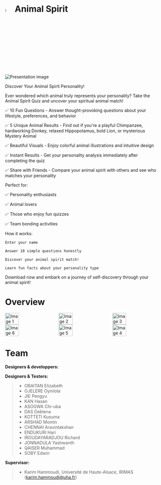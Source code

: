 #  <img src="https://github.com/user-attachments/assets/b64d35ec-ef40-4db5-88e1-0d40e02e5ada" alt="Image 1" width="5%" /> Animal Spirit

![Presentation image](https://github.com/user-attachments/assets/8469734e-5520-4236-ab23-f14490588901)

Discover Your Animal Spirit Personality!

Ever wondered which animal truly represents your personality? Take the Animal Spirit Quiz and uncover your spiritual animal match!

✅ 10 Fun Questions - Answer thought-provoking questions about your lifestyle, preferences, and behavior

✅ 5 Unique Animal Results - Find out if you're a playful Chimpanzee, hardworking Donkey, relaxed Hippopotamus, bold Lion, or mysterious Mystery Animal

✅  Beautiful Visuals - Enjoy colorful animal illustrations and intuitive design

✅  Instant Results - Get your personality analysis immediately after completing the quiz

✅ Share with Friends - Compare your animal spirit with others and see who matches your personality

Perfect for:

✅ Personality enthusiasts

✅ Animal lovers

✅ Those who enjoy fun quizzes

✅ Team bonding activities

How it works:

    Enter your name

    Answer 10 simple questions honestly

    Discover your animal spirit match!

    Learn fun facts about your personality type

Download now and embark on a journey of self-discovery through your animal spirit!

# Overview








<div style="display: flex; justify-content: space-between;">
  <img src="https://github.com/user-attachments/assets/8257a18e-194e-4a3b-9ca1-8e2365053179" alt="Image 1" width="30%" />
  <img src="https://github.com/user-attachments/assets/084743ae-2f5f-44f3-bdff-45a35e27e5cc" alt="Image 2" width="30%" />
  <img src="https://github.com/user-attachments/assets/d371fad7-2eaf-4e93-a774-db87850bf58c" alt="Image 3" width="30%" />
</div>

<div style="display: flex; justify-content: space-between;">
    <img src="https://github.com/user-attachments/assets/7b40eb21-a063-41a1-b6d0-a1b6a331749d" alt="Image 6" width="30%" />
  <img src="https://github.com/user-attachments/assets/7145b615-3e2e-4544-80b8-d6b98f70f5d7" alt="Image 5" width="30%" />
  <img src="https://github.com/user-attachments/assets/2e98307d-feb8-4426-8ae8-963b83a7b163" alt="Image 4" width="30%" />

</div>

# Team

**Designers & developpers:**


**Designers & Testers:**

> * OBAITAN Elizabeth
> * OJELERE Oyinlola
> * JIE Pengyu
> * KAN Hasan
> * ASOGWA Chi-uba
> * DAS Deblena
> * KOTTETI Kusuma
> * ARSHAD Momin
> * CHENNAI Aravintakshan
> * ENDUKURI Hari
> * IROUDAYARADJOU Richard
> * JONNADULA Yashwanth
> * QAISER Muhammad
> * SOBY Edwin

**Supervisor:**

> * Karim Hammoudi, Université de Haute-Alsace, IRIMAS (karim.hammoudi@uha.fr)




